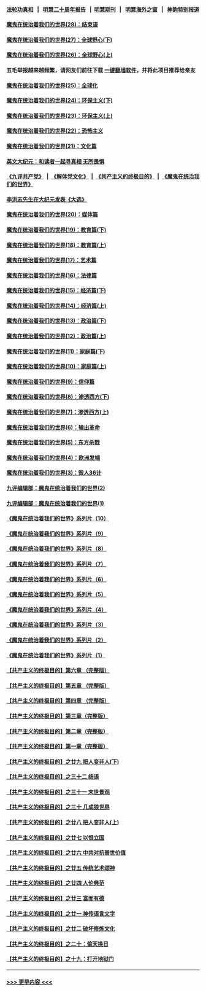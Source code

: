 #### [法轮功真相](https://github.com/gfw-breaker/truth/blob/master/README.md?t=0) &nbsp;&nbsp;|&nbsp;&nbsp; [明慧二十周年报告](https://github.com/gfw-breaker/mh-reports/blob/master/README.md?t=0) &nbsp;&nbsp;|&nbsp;&nbsp;[明慧期刊](https://github.com/gfw-breaker/mh-qikan) &nbsp;&nbsp;|&nbsp;&nbsp; [明慧海外之窗](https://github.com/gfw-breaker/mh-news/blob/master/README.md?t=0) &nbsp;&nbsp;|&nbsp;&nbsp; [神韵特别报道](https://github.com/gfw-breaker/mh-news/blob/master/shenyun.md?t=0)
#### [魔鬼在统治着我们的世界(28)：结束语](../pages/nsc422/n10936246.md?t=01262050) 
#### [魔鬼在统治着我们的世界(27)：全球野心(下)](../pages/nsc422/n10928319.md?t=01262050) 
#### [魔鬼在统治着我们的世界(26)：全球野心(上)](../pages/nsc422/n10900318.md?t=01262050) 
#### 五毛举报越来越频繁，请网友们前往下载 [一键翻墙软件](https://github.com/gfw-breaker/ssr-accounts)，并将此项目推荐给亲友
#### [魔鬼在统治着我们的世界(25)：全球化](../pages/nsc422/n10788205.md?t=01262050) 
#### [魔鬼在统治着我们的世界(24)：环保主义(下)](../pages/nsc422/n10695307.md?t=01262050) 
#### [魔鬼在统治着我们的世界(23)：环保主义(上)](../pages/nsc422/n10688613.md?t=01262050) 
#### [魔鬼在统治着我们的世界(22)：恐怖主义](../pages/nsc422/n10614727.md?t=01262050) 
#### [魔鬼在统治着我们的世界(21)：文化篇](../pages/nsc422/n10597706.md?t=01262050) 
#### [英文大纪元：和读者一起寻真相 无所畏惧](../pages/nsc422/n12542027.md?t=01262050) 
#### [《九评共产党》](https://github.com/begood0513/9ping.md/blob/master/README.md) &nbsp;|&nbsp; [《解体党文化》](../../../../jtdwh.md/blob/master/README.md)  &nbsp;|&nbsp; [《共产主义的终极目的》](../../../../gczydzjmd.md/blob/master/README.md) &nbsp;|&nbsp; [《魔鬼在统治我们的世界》](../../../../mgztzwmdsj.md/blob/master/README.md) 
#### [李洪志先生在大纪元发表《大选》](../pages/nsc422/n12534746.md?t=01262050) 
#### [魔鬼在统治着我们的世界(20)：媒体篇](../pages/nsc422/n10586579.md?t=01262050) 
#### [魔鬼在统治着我们的世界(19)：教育篇(下)](../pages/nsc422/n10564808.md?t=01262050) 
#### [魔鬼在统治着我们的世界(18)：教育篇(上)](../pages/nsc422/n10526970.md?t=01262050) 
#### [魔鬼在统治着我们的世界(17)：艺术篇](../pages/nsc422/n10499093.md?t=01262050) 
#### [魔鬼在统治着我们的世界(16)：法律篇](../pages/nsc422/n10485969.md?t=01262050) 
#### [魔鬼在统治着我们的世界(15)：经济篇(下)](../pages/nsc422/n10469975.md?t=01262050) 
#### [魔鬼在统治着我们的世界(14)：经济篇(上)](../pages/nsc422/n10457370.md?t=01262050) 
#### [魔鬼在统治着我们的世界(13)：政治篇(下)](../pages/nsc422/n10448270.md?t=01262050) 
#### [魔鬼在统治着我们的世界(12)：政治篇(上)](../pages/nsc422/n10444576.md?t=01262050) 
#### [魔鬼在统治着我们的世界(11)：家庭篇(下)](../pages/nsc422/n10440961.md?t=01262050) 
#### [魔鬼在统治着我们的世界(10)：家庭篇(上)](../pages/nsc422/n10435448.md?t=01262050) 
#### [魔鬼在统治着我们的世界(9)：信仰篇](../pages/nsc422/n10432159.md?t=01262050) 
#### [魔鬼在统治着我们的世界(8)：渗透西方(下)](../pages/nsc422/n10429603.md?t=01262050) 
#### [魔鬼在统治着我们的世界(7)：渗透西方(上)](../pages/nsc422/n10426013.md?t=01262050) 
#### [魔鬼在统治着我们的世界(6)：输出革命](../pages/nsc422/n10421536.md?t=01262050) 
#### [魔鬼在统治着我们的世界(5)：东方杀戮](../pages/nsc422/n10417707.md?t=01262050) 
#### [魔鬼在统治着我们的世界(4)：欧洲发端](../pages/nsc422/n10414890.md?t=01262050) 
#### [魔鬼在统治着我们的世界(3)：毁人36计](../pages/nsc422/n10411583.md?t=01262050) 
#### [九评编辑部：魔鬼在统治着我们的世界(2)](../pages/nsc422/n10410036.md?t=01262050) 
#### [九评编辑部：魔鬼在统治着我们的世界(1)](../pages/nsc422/n10406825.md?t=01262050) 
#### [《魔鬼在统治着我们的世界》系列片（10）](../pages/nsc422/n12292670.md?t=01262050) 
#### [《魔鬼在统治着我们的世界》系列片（9）](../pages/nsc422/n12290859.md?t=01262050) 
#### [《魔鬼在统治着我们的世界》系列片（8）](../pages/nsc422/n12287445.md?t=01262050) 
#### [《魔鬼在统治着我们的世界》系列片（7）](../pages/nsc422/n12283425.md?t=01262050) 
#### [《魔鬼在统治着我们的世界》系列片（6）](../pages/nsc422/n12282314.md?t=01262050) 
#### [《魔鬼在统治着我们的世界》系列片（5）](../pages/nsc422/n12281419.md?t=01262050) 
#### [《魔鬼在统治着我们的世界》系列片（4）](../pages/nsc422/n12274024.md?t=01262050) 
#### [《魔鬼在统治着我们的世界》系列片（3）](../pages/nsc422/n12271322.md?t=01262050) 
#### [《魔鬼在统治着我们的世界》系列片（2）](../pages/nsc422/n12269049.md?t=01262050) 
#### [《魔鬼在统治着我们的世界》系列片（1）](../pages/nsc422/n12267575.md?t=01262050) 
#### [【共产主义的终极目的】第六章 （完整版）](../pages/nsc422/n11428913.md?t=01262050) 
#### [【共产主义的终极目的】第五章 （完整版）](../pages/nsc422/n11428912.md?t=01262050) 
#### [【共产主义的终极目的】第四章 （完整版）](../pages/nsc422/n11428907.md?t=01262050) 
#### [【共产主义的终极目的】第三章（完整版）](../pages/nsc422/n11428848.md?t=01262050) 
#### [【共产主义的终极目的】第二章（完整版）](../pages/nsc422/n11428831.md?t=01262050) 
#### [【共产主义的终极目的】第一章（完整版）](../pages/nsc422/n11417651.md?t=01262050) 
#### [【共产主义的终极目的】之廿九 把人变非人(下)](../pages/nsc422/n11344140.md?t=01262050) 
#### [【共产主义的终极目的】之三十二 结语](../pages/nsc422/n11360535.md?t=01262050) 
#### [【共产主义的终极目的】之三十一 末世景观](../pages/nsc422/n11351129.md?t=01262050) 
#### [【共产主义的终极目的】之三十 几成狼世界](../pages/nsc422/n11348280.md?t=01262050) 
#### [【共产主义的终极目的】之廿八 把人变非人(上)](../pages/nsc422/n11340492.md?t=01262050) 
#### [【共产主义的终极目的】之廿七 以恨立国](../pages/nsc422/n11336944.md?t=01262050) 
#### [【共产主义的终极目的】之廿六 中共对抗普世价值](../pages/nsc422/n11324785.md?t=01262050) 
#### [【共产主义的终极目的】之廿五 传统艺术颂神](../pages/nsc422/n11296396.md?t=01262050) 
#### [【共产主义的终极目的】之廿四 人伦典范](../pages/nsc422/n11296397.md?t=01262050) 
#### [【共产主义的终极目的】之廿三 富而有德](../pages/nsc422/n11283598.md?t=01262050) 
#### [【共产主义的终极目的】之廿一 神传语言文字](../pages/nsc422/n11263265.md?t=01262050) 
#### [【共产主义的终极目的】之廿二 破坏修炼文化](../pages/nsc422/n11245728.md?t=01262050) 
#### [【共产主义的终极目的】之二十：偷天换日](../pages/nsc422/n11238846.md?t=01262050) 
#### [【共产主义的终极目的】之十九：打开地狱门](../pages/nsc422/n11206376.md?t=01262050) 

----
#### [ >>> 更早内容 <<< ](../indexes/nsc422-earlier.md)
